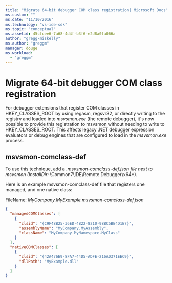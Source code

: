 ```yaml
---
title: "Migrate 64-bit debugger COM class registration| Microsoft Docs"
ms.custom: ""
ms.date: "11/10/2016"
ms.technology: "vs-ide-sdk"
ms.topic: "conceptual"
ms.assetid: 45cfcee6-7a68-4d4f-b3f6-e2d8a0fa066a
author: "gregg-miskelly"
ms.author: "greggm"
manager: douge
ms.workload: 
  - "greggm"
---
```

# Migrate 64-bit debugger COM class registration

For debugger extensions that register COM classes in HKEY_CLASSES_ROOT by using regasm, regsvr32, or directly writing to the registry and loaded into *msvsmon.exe* (the remote debugger), it's now possible to provide this registration to msvsmon without needing to write to HKEY_CLASSES_ROOT. This affects legacy .NET debugger expression evaluators or debug engines that are configured to load in the *msvsmon.exe* process.

## msvsmon-comclass-def

To use this technique, add a **.msvsmon-comclass-def.json* file next to msvsmon (InstallDir:* \Common7\IDE\Remote Debugger\x64*).

Here is an example msvsmon-comclass-def file that registers one managed, and one native class:

FileName: *MyCompany.MyExample.msvsmon-comclass-def.json*

```json
{
  "managedCOMClasses": [
    {
      "clsid": "{C9F48B25-36ED-4B22-8210-98BC5BE4D1E7}",
      "assemblyName": "MyCompany.MyAssembly",
      "className": "MyCompany.MyNamespace.MyClass"
    }
  ],
  "nativeCOMClasses": [
    {
      "clsid": "{42A476E9-8FA7-44D5-ADFE-216AD371EEC9}",
      "dllPath": "MyExample.dll"
    }
  ]
}
```

